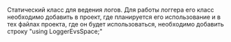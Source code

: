 ﻿Статический класс для ведения логов. 
Для работы логгера его класс необходимо добавить в проект, где планируется его использование и в тех файлах проекта, 
где он будет использоваться, необходимо добавить строку "using LoggerEvsSpace;"

